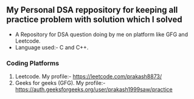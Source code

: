 ## My Personal DSA reppository for keeping all practice problem with solution which I solved
* A Repository for DSA question doing by me on platform like GFG and Leetcode.
* Language used:- C and C++.

### Coding Platforms
1. Leetcode. My profile:- https://leetcode.com/prakash8873/
2. Geeks for geeks (GFG). My profile:- https://auth.geeksforgeeks.org/user/prakash1999saw/practice
